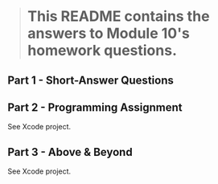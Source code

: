 > # This README contains the answers to Module 10's homework questions.

## Part 1 - Short-Answer Questions

## Part 2 - Programming Assignment
See Xcode project.


## Part 3 - Above & Beyond
See Xcode project.
